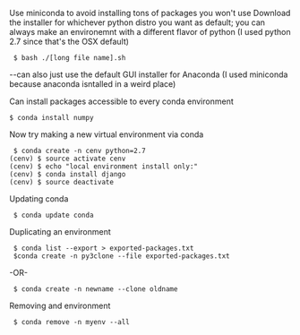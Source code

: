 Use miniconda to avoid installing tons of packages you won't use
Download the installer for whichever python distro you want as default; you can always make an environemnt with a different flavor of python (I used python 2.7 since that's the OSX default)


	 $ bash ./[long file name].sh


--can also just use the default GUI installer for Anaconda (I used miniconda because anaconda isntalled in a weird place)


Can install packages accessible to every conda environment
	
	$ conda install numpy


Now try making a new virtual environment via conda

	 $ conda create -n cenv python=2.7
	(cenv) $ source activate cenv
	(cenv) $ echo "local environment install only:"
	(cenv) $ conda install django
	(cenv) $ source deactivate


Updating conda

	 $ conda update conda


Duplicating an environment

	 $ conda list --export > exported-packages.txt
	 $conda create -n py3clone --file exported-packages.txt
-OR-

	 $ conda create -n newname --clone oldname

Removing and environment

	 $ conda remove -n myenv --all
